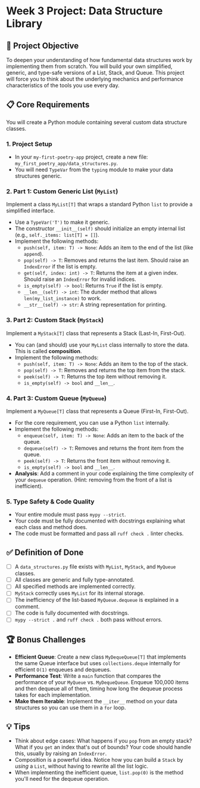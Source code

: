 # Week 3 Project: Data Structure Library

## 🎯 Project Objective

To deepen your understanding of how fundamental data structures work by implementing them from scratch. You will build your own simplified, generic, and type-safe versions of a List, Stack, and Queue. This project will force you to think about the underlying mechanics and performance characteristics of the tools you use every day.

## 📋 Core Requirements

You will create a Python module containing several custom data structure classes.

### 1. Project Setup

- In your `my-first-poetry-app` project, create a new file: `my_first_poetry_app/data_structures.py`.
- You will need `TypeVar` from the `typing` module to make your data structures generic.

### 2. Part 1: Custom Generic List (`MyList`)

Implement a class `MyList[T]` that wraps a standard Python `list` to provide a simplified interface.

- Use a `TypeVar('T')` to make it generic.
- The constructor `__init__(self)` should initialize an empty internal list (e.g., `self._items: list[T] = []`).
- Implement the following methods:
  - `push(self, item: T) -> None`: Adds an item to the end of the list (like `append`).
  - `pop(self) -> T`: Removes and returns the last item. Should raise an `IndexError` if the list is empty.
  - `get(self, index: int) -> T`: Returns the item at a given index. Should raise an `IndexError` for invalid indices.
  - `is_empty(self) -> bool`: Returns `True` if the list is empty.
  - `__len__(self) -> int`: The dunder method that allows `len(my_list_instance)` to work.
  - `__str__(self) -> str`: A string representation for printing.

### 3. Part 2: Custom Stack (`MyStack`)

Implement a `MyStack[T]` class that represents a Stack (Last-In, First-Out).

- You can (and should) use your `MyList` class internally to store the data. This is called **composition**.
- Implement the following methods:
  - `push(self, item: T) -> None`: Adds an item to the top of the stack.
  - `pop(self) -> T`: Removes and returns the top item from the stack.
  - `peek(self) -> T`: Returns the top item without removing it.
  - `is_empty(self) -> bool` and `__len__`.

### 4. Part 3: Custom Queue (`MyQueue`)

Implement a `MyQueue[T]` class that represents a Queue (First-In, First-Out).

- For the core requirement, you can use a Python `list` internally.
- Implement the following methods:
  - `enqueue(self, item: T) -> None`: Adds an item to the back of the queue.
  - `dequeue(self) -> T`: Removes and returns the front item from the queue.
  - `peek(self) -> T`: Returns the front item without removing it.
  - `is_empty(self) -> bool` and `__len__`.
- **Analysis**: Add a comment in your code explaining the time complexity of your `dequeue` operation. (Hint: removing from the front of a list is inefficient).

### 5. Type Safety & Code Quality

- Your entire module must pass `mypy --strict`.
- Your code must be fully documented with docstrings explaining what each class and method does.
- The code must be formatted and pass all `ruff check .` linter checks.

## ✅ Definition of Done

- [ ] A `data_structures.py` file exists with `MyList`, `MyStack`, and `MyQueue` classes.
- [ ] All classes are generic and fully type-annotated.
- [ ] All specified methods are implemented correctly.
- [ ] `MyStack` correctly uses `MyList` for its internal storage.
- [ ] The inefficiency of the list-based `MyQueue.dequeue` is explained in a comment.
- [ ] The code is fully documented with docstrings.
- [ ] `mypy --strict .` and `ruff check .` both pass without errors.

## 🏆 Bonus Challenges

- **Efficient Queue**: Create a new class `MyDequeQueue[T]` that implements the same Queue interface but uses `collections.deque` internally for efficient `O(1)` enqueues and dequeues.
- **Performance Test**: Write a `main` function that compares the performance of your `MyQueue` vs. `MyDequeQueue`. Enqueue 100,000 items and then dequeue all of them, timing how long the dequeue process takes for each implementation.
- **Make them Iterable**: Implement the `__iter__` method on your data structures so you can use them in a `for` loop.

## 💡 Tips

- Think about edge cases: What happens if you `pop` from an empty stack? What if you `get` an index that's out of bounds? Your code should handle this, usually by raising an `IndexError`.
- Composition is a powerful idea. Notice how you can build a `Stack` by _using_ a `List`, without having to rewrite all the list logic.
- When implementing the inefficient queue, `list.pop(0)` is the method you'll need for the dequeue operation.
